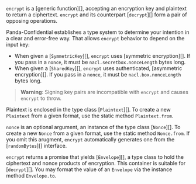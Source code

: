 `encrypt` is a [generic function][], accepting an encryption key and plaintext to return a ciphertext.  `encrypt` and its counterpart [`decrypt`][] form a pair of opposing operations.

Panda-Confidential establishes a type system to determine your intention in a clear and error-free way.  That allows `encrypt` behavior to depend on the input key:
 - When given a [`SymmetricKey`][], `encrypt` uses [symmetric encryption][]. If you pass in a `nonce`, it must be `nacl.secretbox.nonceLength` bytes long.
 - When given a [`SharedKey`][], `encrypt` uses authenticated, [asymmetric encryption][]. If you pass in a `nonce`, it must be `nacl.box.nonceLength` bytes long.

> **Warning**: Signing key pairs are incompatible with `encrypt` and causes `encrypt` to throw.

Plaintext is enclosed in the type class [`Plaintext`][]. To create a new `Plaintext` from a given format, use the static method `Plaintext.from`.

`nonce` is an optional argument, an instance of the type class [`Nonce`][].  To create a new `Nonce` from a given format, use the static method `Nonce.from`.  If you omit this arugment, `encrypt` automatically generates one from the [`randomBytes`][] interface.

`encrypt` returns a promise that yields [`Envelope`][], a type class to hold the ciphertext and nonce products of encryption. This container is suitable for [`decrypt`][].  You may format the value of an `Envelope` via the instance method `Envelope.to`.
